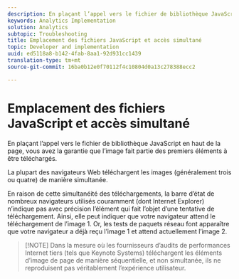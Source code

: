 ```yaml
---
description: En plaçant l’appel vers le fichier de bibliothèque JavaScript en haut de la page, vous avez la garantie que l’image fait partie des premiers éléments à être téléchargés.
keywords: Analytics Implementation
solution: Analytics
subtopic: Troubleshooting
title: Emplacement des fichiers JavaScript et accès simultané
topic: Developer and implementation
uuid: ed5118a8-b142-4fab-8aa1-92d931cc1439
translation-type: tm+mt
source-git-commit: 16ba0b12e0f70112f4c10804d0a13c278388ecc2

---
```



# Emplacement des fichiers JavaScript et accès simultané

En plaçant l’appel vers le fichier de bibliothèque JavaScript en haut de la page, vous avez la garantie que l’image fait partie des premiers éléments à être téléchargés.

La plupart des navigateurs Web téléchargent les images (généralement trois ou quatre) de manière simultanée.

En raison de cette simultanéité des téléchargements, la barre d’état de nombreux navigateurs utilisés couramment (dont Internet Explorer) n’indique pas avec précision l’élément qui fait l’objet d’une tentative de téléchargement. Ainsi, elle peut indiquer que votre navigateur attend le téléchargement de l’image 1. Or, les tests de paquets réseau font apparaître que votre navigateur a déjà reçu l’image 1 et attend actuellement l’image 2.

> [!NOTE] Dans la mesure où les fournisseurs d’audits de performances Internet tiers (tels que Keynote Systems) téléchargent les éléments d’image de page de manière séquentielle, et non simultanée, ils ne reproduisent pas véritablement l’expérience utilisateur.

